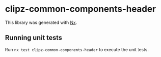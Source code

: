 # clipz-common-components-header

This library was generated with [Nx](https://nx.dev).

## Running unit tests

Run `nx test clipz-common-components-header` to execute the unit tests.
